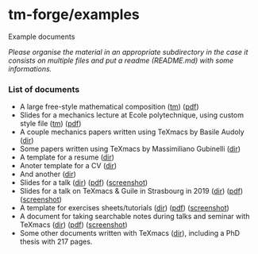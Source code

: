 # tm-forge/examples

Example documents

*Please organise the material in an appropriate subdirectory in the case it consists on multiple files and put a readme (README.md) with some informations.*

### List of documents

  * A large free-style mathematical composition ([tm](./math-diagram-frontisi/math-diagram-frontisi.tm)) ([pdf](./math-diagram-frontisi/math-diagram-frontisi.pdf))
  * Slides for a mechanics lecture at Ecole polytechnique, using custom style file ([tm](./lecture-slides-audoly/amphi08_tm.tm)) ([pdf](./lecture-slides-audoly/amphi08_tm.pdf))
  * A couple mechanics papers written using TeXmacs by Basile Audoly ([dir](./papers-audoly/))
  * Some papers written using TeXmacs by Massimiliano Gubinelli  ([dir](./papers-gubinelli/))
  * A template for a resume ([dir](./resume-template/))
  * Anoter template for a CV ([dir](./cv-altmejd/))
  * And another ([dir](./kjh-vita/))
  * Slides for a talk ([dir](./slides-gubinelli-eth)) ([pdf](./slides-gubinelli-eth/talk-eth-2020.pdf)) ([screenshot](./slides-gubinelli-eth/screenshot.png))
  * Slides for a talk on TeXmacs & Guile in Strasbourg in 2019 ([dir](./talk-texmacs-guile)) ([pdf](./talk-texmacs-guile/talk-texmacs-guile-strasbourg-june-2019.pdf)) ([screenshot](./talk-texmacs-guile/screenshot.png))
  * A template for exercises sheets/tutorials ([dir](./exercises-template)) ([pdf](./exercises-template/exercises-template.pdf)) ([screenshot](./exercises-template/exercises-template.png))
  * A document for taking searchable notes during talks and seminar with TeXmacs ([dir](./seminar-journal)) ([pdf](./seminar-journal/seminar-journal-demo.pdf)) ([screenshot](./seminar-journal/screenshot.png))
  * Some other documents written with TeXmacs ([dir](./other-examples/)), including a PhD thesis with 217 pages. 
  
  




